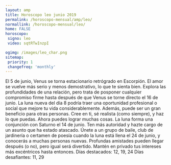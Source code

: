 ```yaml
---
layout: amp
title: Horoscopo leo junio 2019 
permalink: /horoscopo-mensual/amp/leo/
normallink: /horoscopo-mensual/leo/
home: FALSE
horoscopo:
 signo: leo
 video: sqtRTwInzpI

ogimg: /images/leo_char.png
sitemap:
 priority: 1
 changefreq: 'monthly'
---
```



El 5 de junio, Venus se torna estacionario retrógrado en Escorpión. El amor se vuelve más serio y menos demostrativo, lo que te sienta bien. Explora las profundidades de una relación, pero trata de posponer cualquier compromiso firme hasta después de que Venus se torne directo el 16 de junio. 
La luna nueva del día 8 podría traer una oportunidad profesional o social que mejore tu vida considerablemente. Además, puede ser un gran beneficio para otras personas. Cree en ti, sé realista (como siempre), y haz lo que puedas. Ahora puedes lograr muchas cosas. 
 La luna forma una conjunción con Saturno el 14 de junio. Ten más autoridad y hazte cargo de un asunto que ha estado atascado. 
Únete a un grupo de baile, club de jardinería o certamen de poesía cuando la luna está llena el 24 de junio, y conocerás a muchas personas nuevas. Profundas amistades pueden llegar después (o no), pero igual será divertido. Mantén en privado tus intereses más excéntricos hasta entonces. 
Días destacados: 12, 19, 24
Días desafiantes: 11, 29